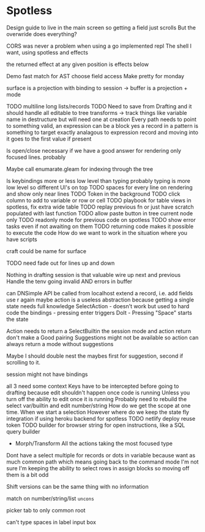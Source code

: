 # Spotless

Design guide to live in the main screen so getting a field just scrolls
But the overwride does everything?

CORS was never a problem when using a go implemented repl
The shell I want, using spotless and effects

the returned effect at any given position is effects below

Demo fast match for AST choose field access
Make pretty for monday

surface is a projection with binding to session -> buffer is a projection + mode

TODO multiline long lists/records
TODO Need to save from Drafting and it should handle all editable to tree transforms -> track things like variable name in destructure but will need one at creation
Every path needs to point to something valid, an expression can be a block
yes a record in a pattern is something to target exactly analagous to expression record
and moving into it goes to the first value if present

Is open/close necessary if we have a good answer for rendering only focused lines. probably

Maybe call enumarate.gleam for indexing through the tree

Is keybindings more or less low level than typing probably typing is more low level so different UI's on top
TODO spaces for every line on rendering and show only near lines
TODO Token in the background
TODO click column to add to variable or row or cell
TODO playbook for table views in spotless, fix extra wide table
TODO replay previous fn or just have scratch populated with last function
TODO allow paste button in tree current node only
TODO readonly mode for previous code on spotless
TODO show error tasks even if not awaiting on them
TODO returning code makes it possible to execute the code
How do we want to work in the situation where you have scripts

craft could be name for surface

TODO need fade out for lines up and down

Nothing in drafting session is that valuable
wire up next and previous
Handle the tenv going invalid AND errors in buffer


can DNSimple API be called from localhost
extend a record, i.e. add fields use r again
maybe action is a useless abstraction because getting a single state needs full knowledge
SelectAction - doesn't work but used to hard code the bindings
             - pressing enter triggers DoIt
             - Pressing "Space" starts the state

Action needs to return a SelectBuiltin the session mode and action return don't make a Good
pairing
Suggestions might not be available so action can always return a mode without suggestions

Maybe I should double nest the maybes first for suggestion, second if scrolling to it.

session might not have bindings

all 3 need some context
Keys have to be intercepted before going to drafting because edit shouldn't happen once code is running
Unless you turn off the ability to edit once it is running
Probably need to rebuild the select var/builtin and edit number/string
How do we get the scope at one time. When we start a selection
However where do we keep the state
fly integration if using heroku backend for spotless
TODO netlify deploy reuse token
TODO builder for browser string for open instructions, like a SQL query builder

- Morph/Transform All the actions taking the most focused type

Dont have a select multiple for records or dots in variable because want as much common path which means going back to the command mode
I'm not sure I'm keeping the ability to select rows in assign blocks so moving off them is a bit odd

Shift versions can be the same thing with no information

match on number/string/list `uncons`

picker tab to only common root

can't type spaces in label input box
